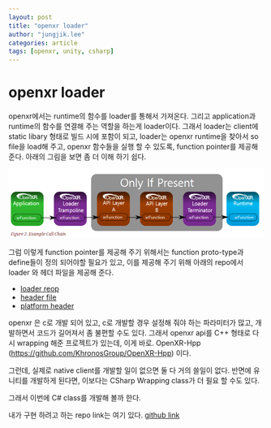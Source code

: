 ```yaml
---
layout: post
title: "openxr loader"
author: "jungjik.lee"
categories: article
tags: [openxr, unity, csharp]
---
```


# openxr loader

openxr에서는 runtime의 함수를 loader를 통해서 가져온다.
그리고 application과 runtime의 함수를 연결해 주는 역할을 하는게 loader이다.
그래서 loader는 client에 static libary 형태로 빌드 시에 포함이 되고,
loader는 openxr runtime을 찾아서 so file을 load해 주고, openxr 함수들을 실행 할 수 있도록,
function pointer를 제공해 준다. 아래의 그림을 보면 좀 더 이해 하기 쉽다.

![hand](../assets/img/openxr/loader.PNG)

그럼 이렇게 function pointer를 제공해 주기 위해서는 function proto-type과 define들이 정의 되어야할 필요가 있고,
이를 제공해 주기 위해 아래의 repo에서 loader 와 헤더 파일을 제공해 준다.

- [loader reop](https://github.com/KhronosGroup/OpenXR-SDK)
- [header file](https://github.com/KhronosGroup/OpenXR-SDK/blob/main/include/openxr/openxr.h)
- [platform header](https://github.com/KhronosGroup/OpenXR-SDK/blob/main/include/openxr/openxr_platform.h)

openxr 은 c로 개발 되어 있고, c로 개발할 경우 설정해 줘야 하는 파라미터가 많고, 개발하면서 코드가 길어져서 좀 불편할 수도 있다. 그래서 openxr api를 C++ 형태로 다시 wrapping 해준 프로젝트가 있는데, 이게 바로. OpenXR-Hpp (https://github.com/KhronosGroup/OpenXR-Hpp) 이다.

그런데, 실제로 native client를 개발할 일이 없으면 둘 다 거의 쓸일이 없다.
반면에 유니티를 개발하게 된다면, 이보다는 CSharp Wrapping class가 더 필요 할 수도 있다.

그래서 이번에 C# class를 개발해 볼까 한다.

내가 구현 하려고 하는 repo link는 여기 있다. [github link](https://github.com/fnwinter/OpenXR-SDK-CSharp)

